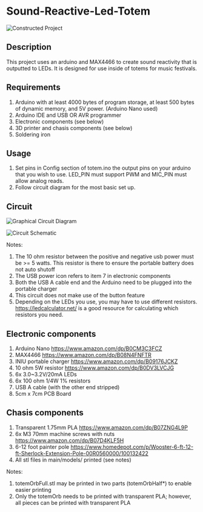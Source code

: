 # Sound-Reactive-Led-Totem

![Constructed Project](constructed.jpg "Constructed Project")

## Description

This project uses an arduino and MAX4466 to create sound reactivity that is
outputted to LEDs. It is designed for use inside of totems for music festivals.

## Requirements

1. Arduino with at least 4000 bytes of program storage, at least 500 bytes of dynamic memory, and 5V power. (Arduino Nano used)
2. Arduino IDE and USB OR AVR programmer
3. Electronic components (see below)
4. 3D printer and chasis components (see below)
5. Soldering iron

## Usage

1. Set pins in Config section of totem.ino the output pins on your arduino that you wish to use. LED_PIN must support PWM and MIC_PIN must allow analog reads.
3. Follow circuit diagram for the most basic set up.

## Circuit

![Graphical Circuit Diagram](totem_circuit_diagram.png "Graphical Circuit Diagram")

![Circuit Schematic](totem_circuit_schematic.png "Circuit Schematic")

Notes:
1. The 10 ohm resistor between the positive and negative usb power must be >= 5 watts. This resistor is there to ensure the portable battery does not auto shutoff
2. The USB power icon refers to item 7 in electronic components
3. Both the USB A cable end and the Arduino need to be plugged into the portable charger
4. This circuit does not make use of the button feature
5. Depending on the LEDs you use, you may have to use different resistors. https://ledcalculator.net/ is a good resource for calculating which resistors you need.

## Electronic components

1. Arduino Nano https://www.amazon.com/dp/B0CM3C3FCZ
2. MAX4466 https://www.amazon.com/dp/B08N4FNFTR
3. INIU portable charger https://www.amazon.com/dp/B09176JCKZ
4. 10 ohm 5W resistor https://www.amazon.com/dp/B0DV3LVCJG
5. 6x 3.0~3.2V/20mA LEDs
6. 6x 100 ohm 1/4W 1% resistors
7. USB A cable (with the other end stripped)
8. 5cm x 7cm PCB Board

## Chasis components

1. Transparent 1.75mm PLA https://www.amazon.com/dp/B07ZNG4L9P
2. 6x M3 70mm machine screws with nuts https://www.amazon.com/dp/B07D4KLF5H
3. 6-12 foot painter pole https://www.homedepot.com/p/Wooster-6-ft-12-ft-Sherlock-Extension-Pole-00R0560000/100132422
4. All stl files in main/models/ printed (see notes)

Notes:
1. totemOrbFull.stl may be printed in two parts (totemOrbHalf*) to enable easier printing
2. Only the totemOrb needs to be printed with transparent PLA; however, all pieces can be printed with transparent PLA
